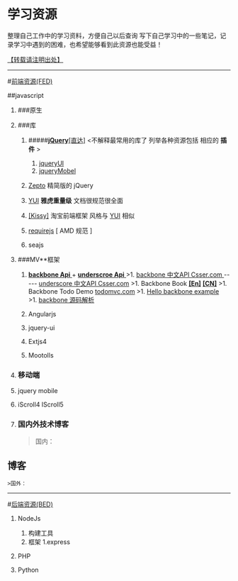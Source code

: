 学习资源
==============================
整理自己工作中的学习资料，方便自己以后查询
写下自己学习中的一些笔记，记录学习中遇到的困难，也希望能够看到此资源也能受益！

[【转载请注明出处】](https://github.com/bluemsn "bluemsn")


****

#[前端资源(FED)](./fed/README.md)

##javascript
1.  ###原生



1.  ###库  
	1. #####[**jQuery**[直达]](./fed/jquery/README.md) <不解释最常用的库了  列举各种资源包括 相应的  **插件**  > 	
		1. [jqueryUI]()		
		1. [jqueryMobel]()
		 


	1. [Zepto](http://zeptojs.com/ "精简版") 精简版的 jQuery  
	
	1. [YUI](http://yuilibrary.com/ "yahoo 前端框架")  **雅虎重量级**  文档很规范很全面
	1. [[Kissy]](http://docs.kissyui.com/ "淘宝前端框架") 淘宝前端框架  风格与 [YUI](http://yuilibrary.com/ "yahoo 前端框架 ") 相似
	1. [requirejs](http://requirejs.org/docs/optimization.html "requirejs 前端 依赖加载 [ by bluemsn ]") [ AMD 规范 ] 
	2. seajs 
 
 
1.  ###MV**框架
      1. [**backbone Api** ](http://backbonejs.org/ "Api backbone 前端mvc框架") + [**underscroe Api** ](http://underscorejs.org/ "Api  非常全的功能函数库  backbone 的依赖者") 
      	>1. [backbone 中文API Csser.com ](http://www.csser.com/tools/backbone/backbone.js.html "backbone 中文API [ by bluemsn ] ")  -----  [underscore 中文API Csser.com](http://www.css88.com/doc/underscore/#each "underscore 中文api 文档 [ by bluemsn ]")
      	>1.  Backbone Book [**[En]**](http://addyosmani.github.io/backbone-fundamentals/ "Developing Backbone.js Applications [ by bluemsn ]") [**[CN]**](http://feliving.github.io/developing-backbone-applications/backup/ "backbone book 中文翻译 [ by bluemsn ] ")
      	>1. Backbone Todo Demo 	[todomvc.com](http://todomvc.com/architecture-examples/backbone/ "todomvc --> backbone todo demo [ by bluemsn ] ")
      	>1. [Hello backbone example ](http://arturadib.com/hello-backbonejs/ "hello backbone demo [ by bluemsn ] ")  
      	>1. [backbone 源码解析 ](http://www.cnblogs.com/nuysoft/archive/2012/03/14/2395272.html "源码解析 [ by bluemsn ] ")
      	



      2. Angularjs


      3. jquery-ui


      4. Extjs4


     
      6. Mootolls
 


1. ###  移动端

  1. jquery mobile
  1. iScroll4 IScroll5  	


1. ### 国内外技术博客
	>国内：
	
##	博客



    >国外： 
****
#[后端资源(BED)](./bed/README.md)

  1. NodeJs
     1. 构建工具
     2. 框架
        1.express

  2. PHP
  3. Python

